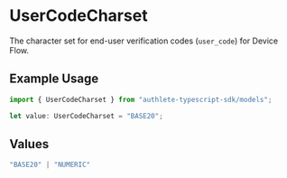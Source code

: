 # UserCodeCharset

The character set for end-user verification codes (`user_code`) for Device Flow.


## Example Usage

```typescript
import { UserCodeCharset } from "authlete-typescript-sdk/models";

let value: UserCodeCharset = "BASE20";
```

## Values

```typescript
"BASE20" | "NUMERIC"
```
